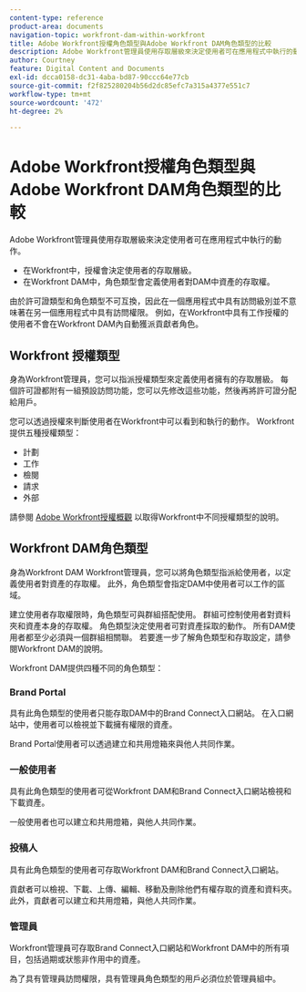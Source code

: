 ```yaml
---
content-type: reference
product-area: documents
navigation-topic: workfront-dam-within-workfront
title: Adobe Workfront授權角色類型與Adobe Workfront DAM角色類型的比較
description: Adobe Workfront管理員使用存取層級來決定使用者可在應用程式中執行的動作。
author: Courtney
feature: Digital Content and Documents
exl-id: dcca0158-dc31-4aba-bd87-90ccc64e77cb
source-git-commit: f2f825280204b56d2dc85efc7a315a4377e551c7
workflow-type: tm+mt
source-wordcount: '472'
ht-degree: 2%

---
```


# Adobe Workfront授權角色類型與Adobe Workfront DAM角色類型的比較

Adobe Workfront管理員使用存取層級來決定使用者可在應用程式中執行的動作。

* 在Workfront中，授權會決定使用者的存取層級。
* 在Workfront DAM中，角色類型會定義使用者對DAM中資產的存取權。

由於許可證類型和角色類型不可互換，因此在一個應用程式中具有訪問級別並不意味著在另一個應用程式中具有訪問權限。 例如，在Workfront中具有工作授權的使用者不會在Workfront DAM內自動獲派貢獻者角色。

## Workfront 授權類型

身為Workfront管理員，您可以指派授權類型來定義使用者擁有的存取層級。 每個許可證都附有一組預設訪問功能，您可以先修改這些功能，然後再將許可證分配給用戶。 

您可以透過授權來判斷使用者在Workfront中可以看到和執行的動作。 Workfront提供五種授權類型：

* 計劃
* 工作
* 檢閱
* 請求
* 外部

請參閱 [Adobe Workfront授權概觀](../../administration-and-setup/add-users/access-levels-and-object-permissions/wf-licenses.md) 以取得Workfront中不同授權類型的說明。

## Workfront DAM角色類型

身為Workfront DAM Workfront管理員，您可以將角色類型指派給使用者，以定義使用者對資產的存取權。 此外，角色類型會指定DAM中使用者可以工作的區域。

建立使用者存取權限時，角色類型可與群組搭配使用。 群組可控制使用者對資料夾和資產本身的存取權。 角色類型決定使用者可對資產採取的動作。 所有DAM使用者都至少必須與一個群組相關聯。 若要進一步了解角色類型和存取設定，請參閱Workfront DAM的說明。

Workfront DAM提供四種不同的角色類型：

### Brand Portal

具有此角色類型的使用者只能存取DAM中的Brand Connect入口網站。 在入口網站中，使用者可以檢視並下載擁有權限的資產。

Brand Portal使用者可以透過建立和共用燈箱來與他人共同作業。

### 一般使用者

具有此角色類型的使用者可從Workfront DAM和Brand Connect入口網站檢視和下載資產。

一般使用者也可以建立和共用燈箱，與他人共同作業。

### 投稿人

具有此角色類型的使用者可存取Workfront DAM和Brand Connect入口網站。

貢獻者可以檢視、下載、上傳、編輯、移動及刪除他們有權存取的資產和資料夾。 此外，貢獻者可以建立和共用燈箱，與他人共同作業。 

### 管理員

Workfront管理員可存取Brand Connect入口網站和Workfront DAM中的所有項目，包括過期或狀態非作用中的資產。

為了具有管理員訪問權限，具有管理員角色類型的用戶必須位於管理員組中。

